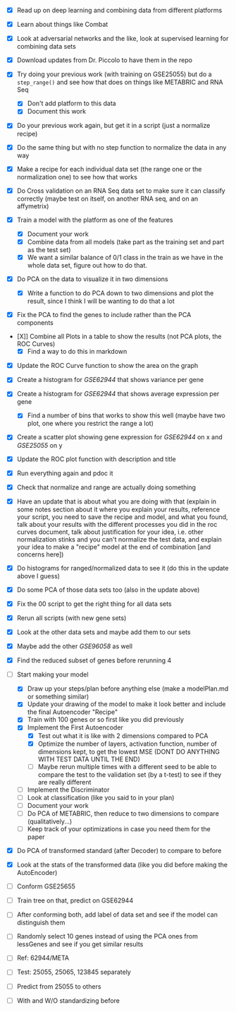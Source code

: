 - [X] Read up on deep learning and combining data from different platforms

- [X] Learn about things like Combat

- [X] Look at adversarial networks and the like, look at supervised learning for combining data sets

- [X] Download updates from Dr. Piccolo to have them in the repo

- [X] Try doing your previous work (with training on GSE25055) but do a `step_range()` and see how that does on things like METABRIC and RNA Seq
    - [X] Don't add platform to this data
    - [X] Document this work

- [X] Do your previous work again, but get it in a script (just a normalize recipe)

- [X] Do the same thing but with no step function to normalize the data in any way

- [X] Make a recipe for each individual data set (the range one or the normalization one) to see how that works

- [X] Do Cross validation on an RNA Seq data set to make sure it can classify correctly (maybe test on itself, on another RNA seq, and on an affymetrix)

- [X] Train a model with the platform as one of the features
    - [X] Document your work
    - [X] Combine data from all models (take part as the training set and part as the test set)
    - [X] We want a similar balance of 0/1 class in the train as we have in the whole data set, figure out how to do that.

- [X] Do PCA on the data to visualize it in two dimensions
    - [X] Write a function to do PCA down to two dimensions and plot the result, since I think I will be wanting to do that a lot

- [X] Fix the PCA to find the genes to include rather than the PCA components

- [X]] Combine all Plots in a table to show the results (not PCA plots, the ROC Curves)
    - [X] Find a way to do this in markdown

- [X] Update the ROC Curve function to show the area on the graph

- [X] Create a histogram for <i>GSE62944</i> that shows variance per gene
- [X] Create a histogram for <i>GSE62944</i> that shows average expression per gene
    - [X] Find a number of bins that works to show this well (maybe have two plot, one where you restrict the range a lot)
- [X] Create a scatter plot showing gene expression for <i>GSE62944</i> on x and <i>GSE25055</i> on y

- [X] Update the ROC plot function with description and title
- [X] Run everything again and pdoc it

- [X] Check that normalize and range are actually doing something
- [X] Have an update that is about what you are doing with that (explain in some notes section about it where you explain your results, reference your script, you need to save the recipe and model, and what you found, talk about your results with the different processes you did in the roc curves document, talk about justification for your idea, i.e. other normalization stinks and you can't normalize the test data, and explain your idea to make a "recipe" model at the end of combination [and concerns here])
- [X] Do histograms for ranged/normalized data to see it (do this in the update above I guess)
- [X] Do some PCA of those data sets too (also in the update above)

- [X] Fix the 00 script to get the right thing for all data sets
- [X] Rerun all scripts (with new gene sets)

- [X] Look at the other data sets and maybe add them to our sets
- [X] Maybe add the other <i>GSE96058</i> as well

- [X] Find the reduced subset of genes before rerunning 4

- [ ] Start making your model
    - [X] Draw up your steps/plan before anything else (make a modelPlan.md or something similar)
    - [X] Update your drawing of the model to make it look better and include the final Autoencoder "Recipe"
    - [X] Train with 100 genes or so first like you did previously
    - [X] Implement the First Autoencoder
        - [X] Test out what it is like with 2 dimensions compared to PCA
        - [X] Optimize the number of layers, activation function, number of dimensions kept, to get the lowest MSE (DONT DO ANYTHING WITH TEST DATA UNTIL THE END)
        - [ ] Maybe rerun multiple times with a different seed to be able to compare the test to the validation set (by a t-test) to see if they are really different
    - [ ] Implement the Discriminator
    - [ ] Look at classification (like you said to in your plan)
    - [ ] Document your work
    - [ ] Do PCA of METABRIC, then reduce to two dimensions to compare (qualitatively...)
    - [ ] Keep track of your optimizations in case you need them for the paper

- [X] Do PCA of transformed standard (after Decoder) to compare to before
- [X] Look at the stats of the transformed data (like you did before making the AutoEncoder)



- [ ] Conform GSE25655
- [ ] Train tree on that, predict on GSE62944
- [ ] After conforming both, add label of data set and see if the model can distinguish them
- [ ] Randomly select 10 genes instead of using the PCA ones from lessGenes and see if you get similar results

- [ ] Ref: 62944/META
- [ ] Test: 25055, 25065, 123845 separately
- [ ] Predict from 25055 to others
- [ ] With and W/O standardizing before
